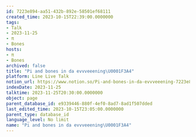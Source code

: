 ```yaml
---
id: 7223e894-aa51-432b-892e-58501ef68111
created_time: 2023-10-15T22:39:00.0000000
tags:
- Talk
- 2023-11-25
- π
- Bones
hosts:
- π
- Bones
archived: false
title: "Pi and bones in da evvveeening\U0001F3A4"
platform: Line Live Talk
notion_url: https://www.notion.so/Pi-and-bones-in-da-evvveeening-7223e894aa51432b892e58501ef68111
indexDate: 2023-11-25
talktime: 2023-11-25T20:30:00.0000000
object: page
parent_database_id: e9339446-880f-4ef0-8ad7-8ad1f507dded
last_edited_time: 2023-10-15T23:05:00.0000000
parent_type: database_id
language_level: No limit
name: "Pi and bones in da evvveeening\U0001F3A4"
---
```



   
   
   
   

   
























